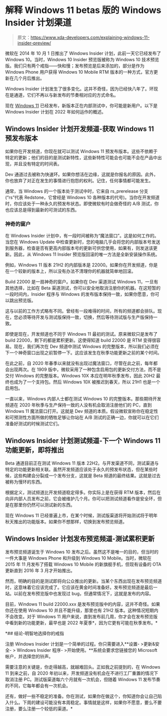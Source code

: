 # 解释 Windows 11 betas 版的 Windows Insider 计划渠道

> 原文：<https://www.xda-developers.com/explaining-windows-11-insider-preview/>

微软在 2014 年 10 月 1 日推出了 Windows Insider 计划，此前一天它已经发布了 Windows 10。当时，Windows 10 Insider 预览版被称为 Windows 10 技术预览版。我们只有两个戒指——快和慢；发布预览是后来添加的，部分是作为 Windows Phone 用户获得 Windows 10 Mobile RTM 版本的一种方式，官方更新在几个月后推出。

Windows Insider 计划发生了很多变化。这并不奇怪，因为已经快八年了。环现在是通道，它们不再以与新发布的节奏相对应的方式命名。

现在 [Windows 11](https://www.xda-developers.com/windows-11/) 已经发布，新版本正在内部测试中，你可能是新用户。以下是 Windows Insider 计划在 2022 年如何运作的概述。

## Windows Insider 计划开发频道-获取 Windows 11 预发布版本

如果你在开发频道，你现在就可以测试 Windows 11 预发布版本。这些不依赖于特定的更新；他们的目的是测试新特性，这些新特性可能会也可能不会在产品中出现，并且没有特定的时间表。

Dev 通道过去被称为快速环。如果你想活在边缘，这就是你报名的原因。此外，你也放弃了对正在发生的事情进行抱怨的权利。记住，任何事情都可能发生。

通常，当 Windows 的一个版本处于测试中时，它来自 rs_prerelease 分支(“rs”代表 Redstone，它曾经是 Windows 10 各种版本的代号)。当你在开发频道时，你应该处于一种永久的预发布状态。即使微软有时会做奇怪的 A/B 测试，你也应该总是得到最新的可测试的东西。

### 神奇的窗户

在 Windows Insider 计划中，有一段时间被称为“魔法窗口”。这是如何工作的。当您在 Windows Update 中检查更新时，您的电脑几乎会将您的内部版本号发送到服务器，检查是否有更高内部版本号的更新可供您使用，如果有，则发送该更新。因此，从 Windows 11 Insider 预览版回滚的唯一方法是全新安装操作系统。

例如，Windows 11 版本 21H2 的内部版本是 22000。如果你在开发频道，你是在一个较新的版本上，所以没有办法不清理你的机器就简单地回滚。

Build 22000 是一扇神奇的窗户。如果你在 Dev 渠道测试 Windows 11，一旦有其他选择，比如在 Beta 渠道测试，你可以安全地取消注册你的机器。在这短暂的一段时间内，Insider 程序与 Windows 的发布版本保持一致，如果你愿意，你可以跳出预览版。

这与以前的工作方式略有不同。曾经有一段难得的时间，所有的频道都会排队。现在，您必须等待开发与测试版保持一致，切换，然后等待测试版与生产版保持一致。

即使是现在，开发频道也不同于 Windows 11 最初的测试。原来微软只是发布了 build 22000，剩下的都是累积更新。这使得知道 build 22000 是 RTM 变得很容易。现在，我们再次在 Dev 频道中测试 Windows 的完整版本，所以我们必须在下一个神奇窗口出现之前暂停一下。这应该发生在秋季功能更新之前的某个时间。

在此之前，自 2020 年春季以来就没有出现过魔法窗口，尽管在此之前，每年都会出现两次。在 1909 版中，微软采用了一种包含启用包的更新交付方法，而不是交付 Windows 的完整版本。Windows 10X 本应在明年秋季发布，因此 20H2 最终也成为了一个支持包。然后 Windows 10X 被推迟到春天，所以 21H1 也是一个启用包。

一直以来，Windows 内部人士都在测试 Windows 10 的完整版本。那些期待开发频道在 2020 年秋季与生产保持一致的人没有机会取消注册他们的 PC，直到 Windows 11 魔法窗口打开。这就是 Dev 频道的本质。假设微软宣称你在稳定性和可预测性方面所做的牺牲足够让你站在 A/B 测试的正确一边，你就可以在它们准备好测试的时候测试它们。

## Windows Insider 计划测试频道-下一个 Windows 11 功能更新，即将推出

Beta 通道目前正在测试 Windows 11 版本 22H2。与开发渠道不同，测试渠道与特定的功能更新相关联。虽然开发频道应该处于永久的预发布状态，但在某些时候，这些构建会分裂成一个发布分支，这就是 Beta 频道的最终结果。这就是过去被称为慢环的东西。

根据定义，测试频道比开发频道稳定得多。你实际上是在获得 RTM 版本，然后在向非内部人员发布之前，它会被维护几个月。你可以把测试频道看作是安全环，但是在那里你仍然可以测试新的东西。

现在 Windows 11 已经普遍上市，在某个时候，测试版渠道将开始测试将于明年秋天推出的功能版本。如果你不想那样，切换到发布预览频道。

## Windows Insider 计划发布预览频道-测试累积更新

发布预览频道诞生于 Windows 10 发布之后。虽然这不是唯一的目的，但当时的一件大事是 Windows Phone 和升级到 Windows 10 Mobile。当时，微软在 2015 年 11 月发布了搭载 Windows 10 Mobile 的新旗舰手机，但现有设备的 OTA 更新直到 2016 年 3 月才开始推出。

然而，明确的目的是测试即将向公众推出的更新。当某个东西出现在发布预览频道时，这意味着它应该完成了。它应该在黄金时间准备好。发布预览频道是最后一站。以前在发布预览版中也发现过 bug，但通常情况下，这就是发布的内容。

目前，Windows 11 build 22000.xxx 是发布预览版中的内容，这并不奇怪。如果你还在使用 Windows 10 并且不能升级，那里也有 21H2 版本。这种情况短期内不会改变。对于 Windows 11 用户来说，直到发布前几周，你才会在发布预览版中看到新的功能更新，最早也是 2022 年夏季*，因为它更有可能在秋季发布。*

 *## 结论-明智地选择你的戒指

注册 Windows Insider 计划是一个简单的过程。你只需要进入**设置- >更新&安全- > Windows Insider 程序- >开始使用。**系统会要求您链接您的 Microsoft 帐户，并选择您的铃声。

需要注意的关键是，你走得越高，就越难回头。正如我之前提到的，在 Windows 11 到来之前，自 2020 年初以来，开发频道没有机会在不进行工厂重置的情况下取消注册 PC。测试版渠道每六个月就有一次机会，但随着 Windows 11 发布节奏的不同，它每年都会有一次机会。

还有，做好一些不稳定的准备。你在测试，如果你在做这个，你知道你会让自己陷入什么。下周的建设可能没有本周稳定。事情就是这样，如果你不愿意，要么不要注册，要么注册一个较低的渠道。*